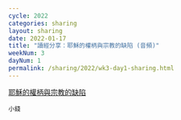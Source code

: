 ```yaml
---
cycle: 2022
categories: sharing
layout: sharing
date: 2022-01-17
title: "讀經分享：耶穌的權柄與宗教的缺陷 (音頻)"
weekNum: 3
dayNum: 1
permalink: /sharing/2022/wk3-day1-sharing.html
---
```


[耶穌的權柄與宗教的缺陷](https://eccseattle.github.io/media/sharing/2022/wk003/2022-01-17-bin.m4a)

`小錢`
